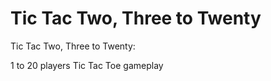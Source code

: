 # Tic Tac Two, Three to Twenty
Tic Tac Two, Three to Twenty: 

1 to 20 players Tic Tac Toe gameplay

